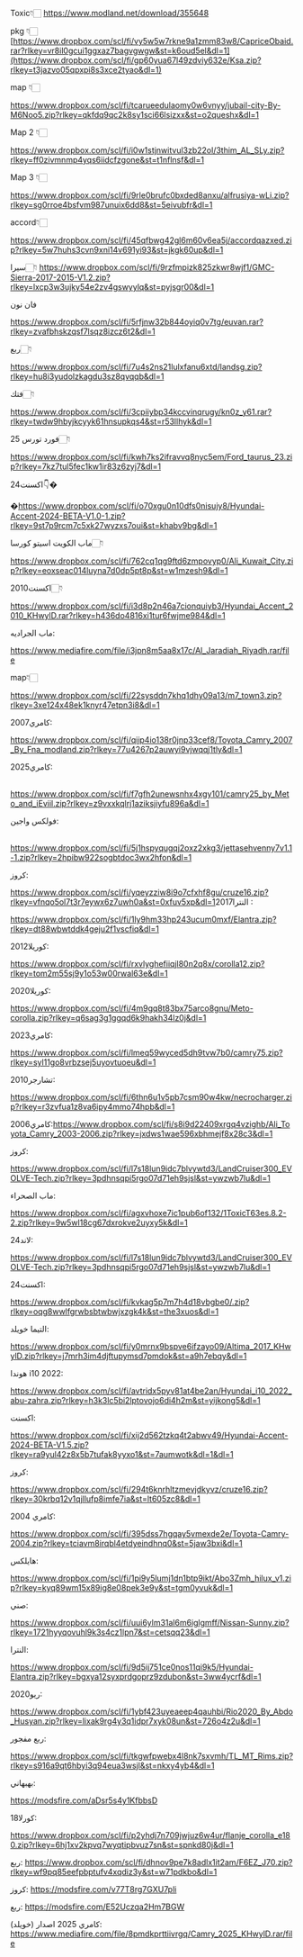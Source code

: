 Toxic👇🏻
https://www.modland.net/download/355648

pkg 👇🏻[https://www.dropbox.com/scl/fi/vy5w5w7rkne9a1zmm83w8/CapriceObaid.rar?rlkey=vr8il0gcui1ggxaz7bagvgwgw&st=k6oud5el&dl=1](https://www.dropbox.com/scl/fi/gp60yua67l49zdviy632e/Ksa.zip?rlkey=t3jazvo05qpxpi8s3xce2tyao&dl=1)

map 👇🏻

https://www.dropbox.com/scl/fi/tcarueedulaomy0w6vnyy/jubail-city-By-M6Noo5.zip?rlkey=qkfdq9qc2k8sy1sci66lsizxx&st=o2queshx&dl=1

Map 2 👇🏻

https://www.dropbox.com/scl/fi/i0w1stjnwitvul3zb22ol/3thim_AL_SLy.zip?rlkey=ff0zivmnmp4yqs6iidcfzgone&st=t1nflnsf&dl=1

Map 3 👇🏻

https://www.dropbox.com/scl/fi/9rle0brufc0bxded8anxu/alfrusiya-wLi.zip?rlkey=sg0rroe4bsfvm987unuix6dd8&st=5eivubfr&dl=1


accord👇🏻

https://www.dropbox.com/scl/fi/45qfbwg42gl6m60v6ea5j/accordqazxed.zip?rlkey=5w7huhs3cvn9xni14v691yi93&st=jkgk60up&dl=1


سيرا👇🏻
https://www.dropbox.com/scl/fi/9rzfmpizk825zkwr8wjf1/GMC-Sierra-2017-2015-V1.2.zip?rlkey=lxcp3w3ujky54e2zv4gswyylq&st=pyjsgr00&dl=1


فان نون

https://www.dropbox.com/scl/fi/5rfjnw32b844oyiq0v7tg/euvan.rar?rlkey=zvafbhskzqsf7lsqz8izcz6t2&dl=1

ربع👇🏻

https://www.dropbox.com/scl/fi/7u4s2ns21lulxfanu6xtd/landsg.zip?rlkey=hu8i3yudolzkagdu3sz8qvqqb&dl=1

فتك👇🏻

https://www.dropbox.com/scl/fi/3cpiiybp34kccvinqrugy/kn0z_y61.rar?rlkey=twdw9hbyjkcyyk61hnsupkqs4&st=r53llhyk&dl=1

فورد تورس 25👇🏻

https://www.dropbox.com/scl/fi/kwh7ks2ifravvq8nyc5em/Ford_taurus_23.zip?rlkey=7kz7tul5fec1kw1ir83z6zyj7&dl=1

اكسنت24👇�

�https://www.dropbox.com/scl/fi/o70xgu0n10dfs0nisujy8/Hyundai-Accent-2024-BETA-V1.0-1.zip?rlkey=9st7p9rcm7c5xk27wyzxs7oui&st=khabv9bg&dl=1

ماب الكويت اسيتو كورسا👇🏻

https://www.dropbox.com/scl/fi/762cq1qg9ftd6zmpovyp0/Ali_Kuwait_City.zip?rlkey=eoxseac014luyna7d0dp5pt8p&st=w1mzesh9&dl=1

اكسنت2010👇🏻


https://www.dropbox.com/scl/fi/i3d8p2n46a7cionquiyb3/Hyundai_Accent_2010_KHwylD.rar?rlkey=h436do4816xi1tur6fwjme984&dl=1

ماب الجراديه: 

https://www.mediafire.com/file/i3jpn8m5aa8x17c/Al_Jaradiah_Riyadh.rar/file


map👇🏻

https://www.dropbox.com/scl/fi/22sysddn7khq1dhy09a13/m7_town3.zip?rlkey=3xe124x48ek1knyr47etpn3i8&dl=1

كامري2007:


https://www.dropbox.com/scl/fi/qiip4io138r0jnp33cef8/Toyota_Camry_2007_By_Fna_modland.zip?rlkey=77u4267p2auwyi9vjwqqj1tly&dl=1

كامري2025:

‏‏ https://www.dropbox.com/scl/fi/f7gfh2unewsnhx4xgy101/camry25_by_Meto_and_iEviil.zip?rlkey=z9vxxkqlrj1aziksjiyfu896a&dl=1

فولكس واجين:

‏ https://www.dropbox.com/scl/fi/5j1hspyqugqj2oxz2xkg3/jettasehvenny7v1.1-1.zip?rlkey=2hpibw922sogbtdoc3wx2hfon&dl=1

كروز:

https://www.dropbox.com/scl/fi/yqeyzziw8i9o7cfxhf8gu/cruze16.zip?rlkey=vfnqo5ol7t3r7eywx6z7uwh0a&st=0xfuv5xp&dl=1‏ 
النترا2017:

‏https://www.dropbox.com/scl/fi/1ly9hm33hp243ucum0mxf/Elantra.zip?rlkey=dt88wbwtddk4geju2f1vscfiq&dl=1

كوريلا2012:

‏https://www.dropbox.com/scl/fi/rxvlyghefiiqjl80n2q8x/corolla12.zip?rlkey=tom2m55sj9y1o53w00rwal63e&dl=1

كوريلا2020:

‏https://www.dropbox.com/scl/fi/4m9gq8t83bx75arco8gnu/Meto-corolla.zip?rlkey=q6sag3g1ggqd6k9hakh34lz0j&dl=1

كامري2023:

‏https://www.dropbox.com/scl/fi/lmeq59wyced5dh9tvw7b0/camry75.zip?rlkey=syl11go8vrbzsej5uyovtuoeu&dl=1

تشارجر2010:

https://www.dropbox.com/scl/fi/6thn6u1v5pb7csm90w4kw/necrocharger.zip?rlkey=r3zvfua1z8va6ipy4mmo74hpb&dl=1

كامري2006:https://www.dropbox.com/scl/fi/s8i9d22409xrgq4vzighb/Ali_Toyota_Camry_2003-2006.zip?rlkey=jxdws1wae596xbhmejf8x28c3&dl=1

كروز:

https://www.dropbox.com/scl/fi/l7s18lun9idc7blvywtd3/LandCruiser300_EVOLVE-Tech.zip?rlkey=3pdhnsqpi5rgo07d71eh9sjsl&st=ywzwb7lu&dl=1

ماب الصحراء:

https://www.dropbox.com/scl/fi/agxvhoxe7ic1pub6of132/1ToxicT63es.8.2-2.zip?rlkey=9w5wl18cg67dxrokve2uyxy5k&dl=1

لاند24:

https://www.dropbox.com/scl/fi/l7s18lun9idc7blvywtd3/LandCruiser300_EVOLVE-Tech.zip?rlkey=3pdhnsqpi5rgo07d71eh9sjsl&st=ywzwb7lu&dl=1

اكسنت24:

https://www.dropbox.com/scl/fi/kvkag5p7m7h4d18vbgbe0/.zip?rlkey=oqg8wwlfgrwbsbtwbwjxzgk4k&st=the3xuos&dl=1

التيما خويلد:

https://www.dropbox.com/scl/fi/y0mrnx9bspve6ifzayo09/Altima_2017_KHwylD.zip?rlkey=j7mrh3im4djftupymsd7pmdok&st=a9h7ebqy&dl=1



هوندا i10 2022:

https://www.dropbox.com/scl/fi/avtridx5pyv81at4be2an/Hyundai_i10_2022_abu-zahra.zip?rlkey=h3k3lc5bi2lptovojo6di4h2m&st=yijkong5&dl=1

اكسنت:

https://www.dropbox.com/scl/fi/xij2d562tzkq4t2abwv49/Hyundai-Accent-2024-BETA-V1.5.zip?rlkey=ra9yul42z8x5b7tufak8yyxo1&st=7aumwotk&dl=1&dl=1

كروز:

https://www.dropbox.com/scl/fi/294t6knrhltzmevjdkyvz/cruze16.zip?rlkey=30krbq12v1qjllufp8imfe7ia&st=lt605zc8&dl=1

كامري 2004:

https://www.dropbox.com/scl/fi/395dss7hgqay5vmexde2e/Toyota-Camry-2004.zip?rlkey=tciavm8irqbl4etdyeindhnq0&st=5jaw3bxi&dl=1

هايلكس:

https://www.dropbox.com/scl/fi/1pi9y5lumj1dn1btp9ikt/Abo3Zmh_hilux_v1.zip?rlkey=kyq89wm15x89ig8e08pek3e9y&st=tgm0yvuk&dl=1

صني:

https://www.dropbox.com/scl/fi/uui6ylm31al6m6iglgmff/Nissan-Sunny.zip?rlkey=1721hyyqovuhl9k3s4cz1lpn7&st=cetsqq23&dl=1

النترا:

https://www.dropbox.com/scl/fi/9d5ij751ce0nos11qi9k5/Hyundai-Elantra.zip?rlkey=bgxya12syxprdgoprz9zdubon&st=3ww4ycrf&dl=1

ريو2020:

https://www.dropbox.com/scl/fi/1ybf423uyeaeep4qauhbi/Rio2020_By_Abdo_Husyan.zip?rlkey=lixak9rg4y3q1idpr7xyk08un&st=726o4z2u&dl=1

ربع مفجور:

https://www.dropbox.com/scl/fi/tkgwfpwebx4l8nk7sxvmh/TL_MT_Rims.zip?rlkey=s916a9qt6hbyi3q94eua3wsjl&st=nkxy4yb4&dl=1

بهبهاني:

https://modsfire.com/aDsr5s4y1KfbbsD

كورلا18:

https://www.dropbox.com/scl/fi/p2yhdj7n709jwjuz6w4ur/flanje_corolla_e180.zip?rlkey=6hj1xv2kpvq7wyqtipbvuz7sn&st=spnkd80j&dl=1

ربع: https://www.dropbox.com/scl/fi/dhnov9pe7k8adlx1it2am/F6EZ_J70.zip?rlkey=wf9pq85eefpbptufv4xqdiz3y&st=w71pdkbo&dl=1


كروز: https://modsfire.com/v77T8rg7GXU7pli

ربع: https://modsfire.com/E52Uczqa2Hm7BGW

كامري 2025 اصدار (خويلد): https://www.mediafire.com/file/8pmdkprttiivrgq/Camry_2025_KHwylD.rar/file
